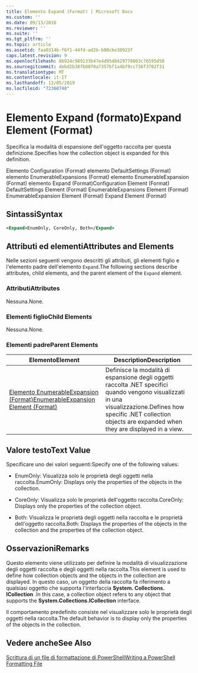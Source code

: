 ```yaml
---
title: Elemento Expand (Format) | Microsoft Docs
ms.custom: ''
ms.date: 09/13/2016
ms.reviewer: ''
ms.suite: ''
ms.tgt_pltfrm: ''
ms.topic: article
ms.assetid: faa0314b-f6f1-44fd-ad2b-b00cbe38923f
caps.latest.revision: 9
ms.openlocfilehash: 8b924c989133b47e4d95d8429778003c76595d58
ms.sourcegitcommit: debd2b38fb8070a7357bf1a4bf9cc736f3702f31
ms.translationtype: MT
ms.contentlocale: it-IT
ms.lasthandoff: 12/05/2019
ms.locfileid: "72368740"
---
```

# <a name="expand-element-format"></a><span data-ttu-id="a6f97-102">Elemento Expand (formato)</span><span class="sxs-lookup"><span data-stu-id="a6f97-102">Expand Element (Format)</span></span>

<span data-ttu-id="a6f97-103">Specifica la modalità di espansione dell'oggetto raccolta per questa definizione.</span><span class="sxs-lookup"><span data-stu-id="a6f97-103">Specifies how the collection object is expanded for this definition.</span></span>

<span data-ttu-id="a6f97-104">Elemento Configuration (Format) elemento DefaultSettings (Format) elemento EnumerableExpansions (Format) elemento EnumerableExpansion (Format) elemento Expand (Format)</span><span class="sxs-lookup"><span data-stu-id="a6f97-104">Configuration Element (Format) DefaultSettings Element (Format) EnumerableExpansions Element (Format) EnumerableExpansion Element (Format) Expand Element (Format)</span></span>

## <a name="syntax"></a><span data-ttu-id="a6f97-105">Sintassi</span><span class="sxs-lookup"><span data-stu-id="a6f97-105">Syntax</span></span>

```xml
<Expand>EnumOnly, CoreOnly, Both</Expand>
```

## <a name="attributes-and-elements"></a><span data-ttu-id="a6f97-106">Attributi ed elementi</span><span class="sxs-lookup"><span data-stu-id="a6f97-106">Attributes and Elements</span></span>

<span data-ttu-id="a6f97-107">Nelle sezioni seguenti vengono descritti gli attributi, gli elementi figlio e l'elemento padre dell'elemento `Expand`.</span><span class="sxs-lookup"><span data-stu-id="a6f97-107">The following sections describe attributes, child elements, and the parent element of the `Expand` element.</span></span>

### <a name="attributes"></a><span data-ttu-id="a6f97-108">Attributi</span><span class="sxs-lookup"><span data-stu-id="a6f97-108">Attributes</span></span>

<span data-ttu-id="a6f97-109">Nessuna.</span><span class="sxs-lookup"><span data-stu-id="a6f97-109">None.</span></span>

### <a name="child-elements"></a><span data-ttu-id="a6f97-110">Elementi figlio</span><span class="sxs-lookup"><span data-stu-id="a6f97-110">Child Elements</span></span>

<span data-ttu-id="a6f97-111">Nessuna.</span><span class="sxs-lookup"><span data-stu-id="a6f97-111">None.</span></span>

### <a name="parent-elements"></a><span data-ttu-id="a6f97-112">Elementi padre</span><span class="sxs-lookup"><span data-stu-id="a6f97-112">Parent Elements</span></span>

|<span data-ttu-id="a6f97-113">Elemento</span><span class="sxs-lookup"><span data-stu-id="a6f97-113">Element</span></span>|<span data-ttu-id="a6f97-114">Description</span><span class="sxs-lookup"><span data-stu-id="a6f97-114">Description</span></span>|
|-------------|-----------------|
|[<span data-ttu-id="a6f97-115">Elemento EnumerableExpansion (Format)</span><span class="sxs-lookup"><span data-stu-id="a6f97-115">EnumerableExpansion Element (Format)</span></span>](./enumerableexpansion-element-format.md)|<span data-ttu-id="a6f97-116">Definisce la modalità di espansione degli oggetti raccolta .NET specifici quando vengono visualizzati in una visualizzazione.</span><span class="sxs-lookup"><span data-stu-id="a6f97-116">Defines how specific .NET collection objects are expanded when they are displayed in a view.</span></span>|

## <a name="text-value"></a><span data-ttu-id="a6f97-117">Valore testo</span><span class="sxs-lookup"><span data-stu-id="a6f97-117">Text Value</span></span>

<span data-ttu-id="a6f97-118">Specificare uno dei valori seguenti:</span><span class="sxs-lookup"><span data-stu-id="a6f97-118">Specify one of the following values:</span></span>

- <span data-ttu-id="a6f97-119">EnumOnly: Visualizza solo le proprietà degli oggetti nella raccolta.</span><span class="sxs-lookup"><span data-stu-id="a6f97-119">EnumOnly: Displays only the properties of the objects in the collection.</span></span>

- <span data-ttu-id="a6f97-120">CoreOnly: Visualizza solo le proprietà dell'oggetto raccolta.</span><span class="sxs-lookup"><span data-stu-id="a6f97-120">CoreOnly: Displays only the properties of the collection object.</span></span>

- <span data-ttu-id="a6f97-121">Both: Visualizza le proprietà degli oggetti nella raccolta e le proprietà dell'oggetto raccolta.</span><span class="sxs-lookup"><span data-stu-id="a6f97-121">Both: Displays the properties of the objects in the collection and the properties of the collection object.</span></span>

## <a name="remarks"></a><span data-ttu-id="a6f97-122">Osservazioni</span><span class="sxs-lookup"><span data-stu-id="a6f97-122">Remarks</span></span>

<span data-ttu-id="a6f97-123">Questo elemento viene utilizzato per definire la modalità di visualizzazione degli oggetti raccolta e degli oggetti nella raccolta.</span><span class="sxs-lookup"><span data-stu-id="a6f97-123">This element is used to define how collection objects and the objects in the collection are displayed.</span></span> <span data-ttu-id="a6f97-124">In questo caso, un oggetto della raccolta fa riferimento a qualsiasi oggetto che supporta l'interfaccia **System. Collections. ICollection** .</span><span class="sxs-lookup"><span data-stu-id="a6f97-124">In this case, a collection object refers to any object that supports the  **System.Collections.ICollection** interface.</span></span>

<span data-ttu-id="a6f97-125">Il comportamento predefinito consiste nel visualizzare solo le proprietà degli oggetti nella raccolta.</span><span class="sxs-lookup"><span data-stu-id="a6f97-125">The default behavior is to display only the properties of the objects in the collection.</span></span>

## <a name="see-also"></a><span data-ttu-id="a6f97-126">Vedere anche</span><span class="sxs-lookup"><span data-stu-id="a6f97-126">See Also</span></span>

[<span data-ttu-id="a6f97-127">Scrittura di un file di formattazione di PowerShell</span><span class="sxs-lookup"><span data-stu-id="a6f97-127">Writing a PowerShell Formatting File</span></span>](./writing-a-powershell-formatting-file.md)
